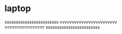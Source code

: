 # laptop
ssssssssssssssssssssssss
vvvvvvvvvvvvvvvvvvvvvvvv
rrrrrrrrrrrrrrrrrrrrrrrr
ssssssssssssssssssssssss
